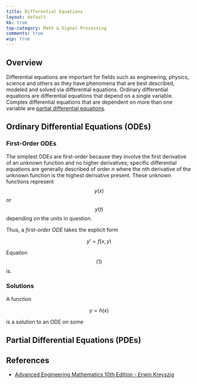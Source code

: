 ```yaml
---
title: Differential Equations
layout: default
kb: true
top-category: Math & Signal Processing
comments: true
wip: true
---
```


## Overview

Differential equations are important for fields such as engineering, physics, science and others as they have phenomena that are best described, modeled and solved via differential equations. Ordinary differential equations are differential equations that depend on a single variable. Complex differential equations that are dependent on more than one variable are [partial differential equations](pde).

## Ordinary Differential Equations (ODEs)
### First-Order ODEs

The simplest ODEs are first-order because they involve the first derivative of an unknown function and no higher derivatives; specific differential equations are generally described of order _n_ where the _nth_ derivative of the unknown function is the highest derivative present. These unknown functions represent $$ y(x) $$ or $$ y(t) $$ depending on the units in question.

Thus, a _first-order ODE_ takes the explicit form

$$ 
\begin{equation}
y{}'=f(x,y) 
\end{equation}
$$

Equation $$(1)$$ is.

### Solutions

A function 

$$
\begin{equation}
y=h(x) 
\end{equation}
$$

is a solution to an ODE on some 


## Partial Differential Equations (PDEs)


## References

* [Advanced Engineering Mathematics 10th Edition - Erwin Kreyszig](https://www.amazon.com/Advanced-Engineering-Mathematics-Enhanced-eText/dp/0470458364)
